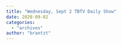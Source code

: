 ```yaml
---
title: "Wednesday, Sept 2 TBTV Daily Show"
date: 2020-09-02
categories: 
  - "archives"
author: "brantzt"
---
```



